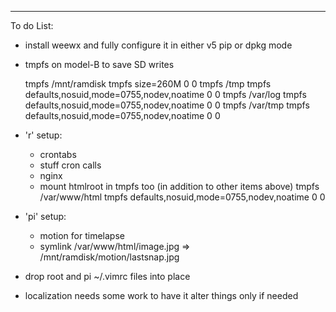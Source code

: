 ---

To do List:

* install weewx and fully configure it in either v5 pip or dpkg mode

* tmpfs on model-B to save SD writes

    tmpfs /mnt/ramdisk tmpfs size=260M                                0 0
    tmpfs /tmp         tmpfs defaults,nosuid,mode=0755,nodev,noatime  0 0
    tmpfs /var/log     tmpfs defaults,nosuid,mode=0755,nodev,noatime  0 0
    tmpfs /var/tmp     tmpfs defaults,nosuid,mode=0755,nodev,noatime  0 0

* 'r' setup:
     * crontabs
     * stuff cron calls
     * nginx
     * mount htmlroot in tmpfs too (in addition to other items above)
        tmpfs /var/www/html tmpfs defaults,nosuid,mode=0755,nodev,noatime 0 0

* 'pi' setup:
     * motion for timelapse
     * symlink /var/www/html/image.jpg => /mnt/ramdisk/motion/lastsnap.jpg

* drop root and pi ~/.vimrc files into place

* localization needs some work to have it alter things only if needed

